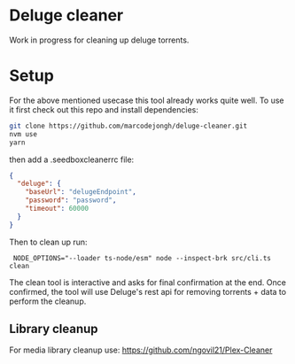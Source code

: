 # Deluge cleaner

Work in progress for cleaning up deluge torrents.
# Setup

For the above mentioned usecase this tool already works quite well.
To use it first check out this repo and install dependencies:

```sh
git clone https://github.com/marcodejongh/deluge-cleaner.git
nvm use
yarn
```

then add a .seedboxcleanerrc file:

```json
{
  "deluge": {
    "baseUrl": "delugeEndpoint",
    "password": "password",
    "timeout": 60000
  }
}
```

Then to clean up run:

```
 NODE_OPTIONS="--loader ts-node/esm" node --inspect-brk src/cli.ts clean
```

The clean tool is interactive and asks for final confirmation at the end.
Once confirmed, the tool will use Deluge's rest api for removing torrents + data to perform the cleanup.

## Library cleanup

For media library cleanup use: https://github.com/ngovil21/Plex-Cleaner